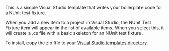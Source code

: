 This is a simple Visual Studio template that writes your boilerplate code for a NUnit test fixture.

When you add a new item to a project in Visual Studio, the NUnit Test Fixture item will appear in the list of available items. When you select this, it will create a .cs file with a basic skeleton for an NUnit test fixture.

To install, copy the zip file to your [Visual Studio templates directory](http://msdn.microsoft.com/en-us/library/y3kkate1\(v=vs.110\).aspx).